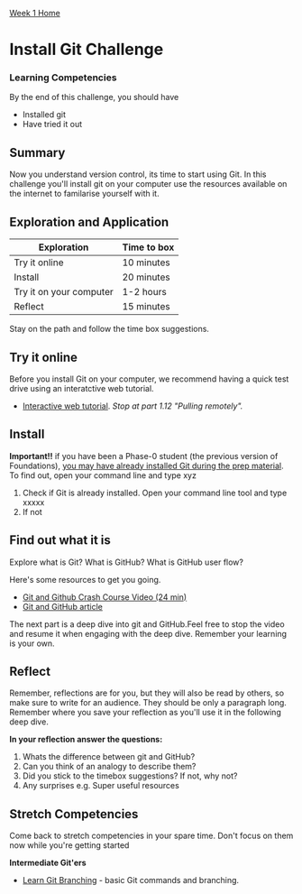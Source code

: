 [Week 1 Home](README.md)

# Install Git Challenge

### Learning Competencies
By the end of this challenge, you should have

- Installed git   
- Have tried it out 


## Summary
Now you understand version control, its time to start using Git. In this challenge you'll install git on your computer use the resources available on the internet to familarise yourself with it. 

## Exploration and Application

Exploration | Time to box |
------------|----------|
Try it online | 10 minutes 
Install | 20 minutes
Try it on your computer | 1-2 hours |
Reflect | 15 minutes |

Stay on the path and follow the time box suggestions. 

## Try it online
Before you install Git on your computer, we recommend having a quick test drive using an interatctive web tutorial. 
- [Interactive web tutorial](https://try.github.io/levels/1/challenges/1). _Stop at part 1.12 "Pulling remotely"._

## Install 
__Important!!__ if you have been a Phase-0 student (the previous version of Foundations), [you may have already installed Git during the prep material](..resources/retired-install-software-instructions.md). To find out, open your command line and type xyz  

1. Check if Git is already installed. Open your command line tool and type xxxxx
2. If not 



## Find out what it is
Explore what is Git? What is GitHub? What is GitHub user flow?

Here's some resources to get you going.
- [Git and Github Crash Course Video (24 min)](https://www.youtube.com/watch?v=SWYqp7iY_Tc)
- [Git and GitHub article](git-github-article.md)  


The next part is a deep dive into git and GitHub.Feel free to stop the video and resume it when engaging with the deep dive. Remember your learning is your own.

## Reflect
Remember, reflections are for you, but they will also be read by others, so make sure to write for an audience. They should be only a paragraph long. Remember where you save your reflection as you'll use it in the following deep dive. 

__In your reflection answer the questions:__
1. Whats the difference between git and GitHub?
2. Can you think of an analogy to describe them?
3. Did you stick to the timebox suggestions? If not, why not?
4. Any surprises e.g. Super useful resources


## Stretch Competencies
Come back to stretch competencies in your spare time. Don't focus on them now while you're getting started


**Intermediate Git'ers**
- [Learn Git Branching](http://pcottle.GitHub.io/learnGitBranching/) - basic Git commands and branching.

